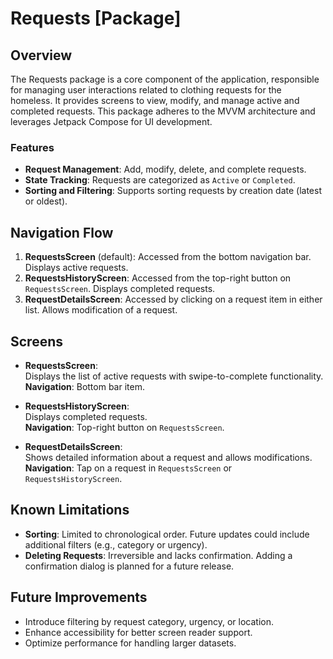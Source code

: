 # Requests [Package]

## Overview

The Requests package is a core component of the application, responsible for managing user interactions related to clothing requests for the homeless. It provides screens to view, modify, and manage active and completed requests. This package adheres to the MVVM architecture and leverages Jetpack Compose for UI development.

### Features

- **Request Management**: Add, modify, delete, and complete requests.
- **State Tracking**: Requests are categorized as `Active` or `Completed`.
- **Sorting and Filtering**: Supports sorting requests by creation date (latest or oldest).

## Navigation Flow

1. **RequestsScreen** (default): Accessed from the bottom navigation bar. Displays active requests.
2. **RequestsHistoryScreen**: Accessed from the top-right button on `RequestsScreen`. Displays completed requests.
3. **RequestDetailsScreen**: Accessed by clicking on a request item in either list. Allows modification of a request.

## Screens

- **RequestsScreen**:  
  Displays the list of active requests with swipe-to-complete functionality.  
  **Navigation**: Bottom bar item.

- **RequestsHistoryScreen**:  
  Displays completed requests.  
  **Navigation**: Top-right button on `RequestsScreen`.

- **RequestDetailsScreen**:  
  Shows detailed information about a request and allows modifications.  
  **Navigation**: Tap on a request in `RequestsScreen` or `RequestsHistoryScreen`.

## Known Limitations

- **Sorting**: Limited to chronological order. Future updates could include additional filters (e.g., category or urgency).
- **Deleting Requests**: Irreversible and lacks confirmation. Adding a confirmation dialog is planned for a future release.

## Future Improvements

- Introduce filtering by request category, urgency, or location.
- Enhance accessibility for better screen reader support.
- Optimize performance for handling larger datasets.

